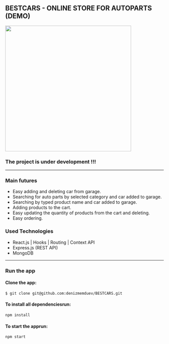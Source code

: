 ## BESTCARS - ONLINE STORE FOR AUTOPARTS (DEMO)



<img src="https://res.cloudinary.com/bestcar-bg/image/upload/v1637420109/Deniz%20Memduev/299-2996011_monitor-png-ipad-computer-monitors-software-jpg-computer_gwlh5v.png" width="400"  />

### The project is under development  !!!
<hr/>
  

 

 ### Main futures 

 -   Easy adding and deleting car from garage.
 -   Searching for auto parts by selected category and car added to garage.
 -   Searching by typed product name and  car added to garage.
 -   Adding products to the cart.
 -   Easy updating the quantity of products from the cart and deleting.
 -   Easy ordering.
 
### Used Technologies
  - React.js | Hooks | Routing | Context API
  - Express.js (REST API)
  - MongoDB

  <hr/>
  
### Run the app 

#### Clone the app: 
  `$ git clone git@github.com:denizmemduev/BESTCARS.git`

#### To install all dependenciesrun: 
  `npm install`

#### To start the apprun: 
 `npm start`

